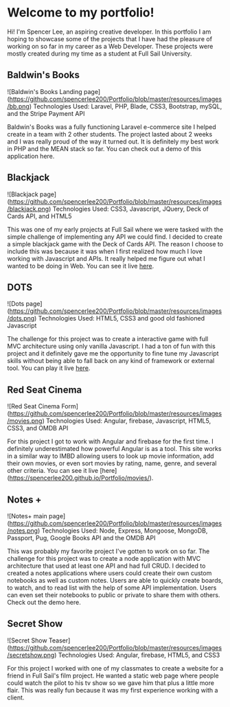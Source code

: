 # Welcome to my portfolio!
  Hi! I'm Spencer Lee, an aspiring creative developer.
  In this portfolio I am hoping to showcase some of the projects that I have had the pleasure of working on so far in my career as a Web Developer. These projects were mostly created during my time as a student at Full Sail University.

## Baldwin's Books
  ![Baldwin's Books Landing page]
  (https://github.com/spencerlee200/Portfolio/blob/master/resources/images/bb.png)
  Technologies Used: Laravel, PHP, Blade, CSS3, Bootstrap,
  mySQL, and the Stripe Payment API

  Baldwin's Books was a fully functioning Laravel e-commerce site I helped create in a team with 2 other students. The project lasted about 2 weeks and I was really proud of the way it turned out. It is definitely my best work in PHP and the MEAN stack so far. You can check out a demo of this application here.

## Blackjack
  ![Blackjack page]
  (https://github.com/spencerlee200/Portfolio/blob/master/resources/images/blackjack.png)
  Technologies Used: CSS3, Javascript, JQuery, Deck of Cards API, and HTML5

  This was one of my early projects at Full Sail where we were tasked with the simple challenge of implementing any API we could find. I decided to create a simple blackjack game with the Deck of Cards API. The reason I choose to include this was because it was when I first realized how much I love working with Javascript and APIs. It really helped me figure out what I wanted to be doing in Web. You can see it live [here](https://spencerlee200.github.io/Portfolio/blackjack/).

## DOTS
  ![Dots page]
  (https://github.com/spencerlee200/Portfolio/blob/master/resources/images/dots.png)
  Technologies Used: HTML5, CSS3 and good old fashioned Javascript

  The challenge for this project was to create a interactive game with full MVC architecture using only vanilla Javascript. I had a ton of fun with this project and it definitely gave me the opportunity to fine tune my Javascript skills without being able to fall back on any kind of framework or external tool. You can play it live [here](https://spencerlee200.github.io/Portfolio/dots/).

## Red Seat Cinema
  ![Red Seat Cinema Form]
  (https://github.com/spencerlee200/Portfolio/blob/master/resources/images/movies.png)
  Technologies Used: Angular, firebase, Javascript, HTML5, CSS3, and OMDB API

  For this project I got to work with Angular and firebase for the first time. I definitely underestimated how powerful Angular is as a tool. This site works in a similar way to IMBD allowing users to look up movie information, add their own movies, or even sort movies by rating, name, genre, and several other criteria. You can see it live [here]
  (https://spencerlee200.github.io/Portfolio/movies/).  

## Notes +
  ![Notes+ main page]
  (https://github.com/spencerlee200/Portfolio/blob/master/resources/images/notes.png)
  Technologies Used: Node, Express, Mongoose, MongoDB, Passport, Pug, Google Books API and the OMDB API

  This was probably my favorite project I've gotten to work on so far. The challenge for this project was to create a node application with MVC architecture that used at least one API and had full CRUD. I decided to created a notes applications where users could create their own custom notebooks as well as custom notes. Users are able to quickly create boards, to watch, and to read list with the help of some API implementation. Users can even set their notebooks to public or private to share them with others. Check out the demo here.

## Secret Show
  ![Secret Show Teaser]
  (https://github.com/spencerlee200/Portfolio/blob/master/resources/images/secretshow.png)
  Technologies Used: Angular, firebase, HTML5, and CSS3

  For this project I worked with one of my classmates to create a website for a friend in Full Sail's film project. He wanted a static web page where people could watch the pilot to his tv show so we gave him that plus a little more flair. This was really fun because it was my first experience working with a client.
